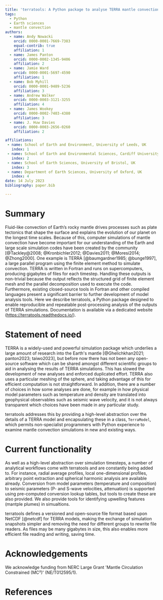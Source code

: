 ```yaml
---
title: 'terratools: A Python package to analyse TERRA mantle convection simulations'
tags:
  - Python
  - Earth sciences
  - mantle convection
authors:
  - name: Andy Nowacki
    orcid: 0000-0001-7669-7383
    equal-contrib: true
    affiliation: 1
  - name: James Panton
    orcid: 0000-0002-1345-9406
    affiliation: 2
  - name: Jamie Ward
    orcid: 0000-0001-5697-4590
    affiliation: 1
  - name: Bob Myhill
    orcid: 0000-0001-9489-5236
    affiliation: 3
  - name: Andrew Walker
    orcid: 0000-0003-3121-3255
    affiliation: 4
  - name: James Wookey
    orcid: 0000-0002-7403-4380
    affiliation: 3
  - name: J. Huw Davies
    orcid: 0000-0003-2656-0260
    affiliation: 2

affiliations:
 - name: School of Earth and Environment, University of Leeds, UK
   index: 1
 - name: School of Earth and Environmental Sciences, Cardiff University, UK
   index: 2
 - name: School of Earth Sciences, University of Bristol, UK
   index: 3
 - name: Department of Earth Sciences, University of Oxford, UK
   index: 4
date: 14 July 2023
bibliography: paper.bib

---
```


# Summary

Fluid-like convection of Earth’s rocky mantle drives processes such as plate tectonics that shape the surface and explains the evolution of our planet on the longest time scales. Because of this, computer simulations of mantle convection have become important for our understanding of the Earth and large scale simulation codes have been created by the community [@Tackley@2008; @Kronbichler2012; @Davies2011; @Moresi2014; @Zhong2000]. One example is TERRA [@baumgardner1985; @bunge1997], a large parallel program using the finite element method to simulate convection.  TERRA is written in Fortran and runs on supercomputers, producing gigabytes of files for each timestep. Handling these outputs is non-trivial because the output reflects the structured grid of finite element mesh and the parallel decomposition used to execute the code. Furthermore, existing closed-source tools in Fortran and other compiled languages present a significant barrier to further development of model analysis tools. Here we describe terratools, a Python package designed to enable reproducible and repeatable post-processing analysis of the outputs of TERRA simulations. Documentation is available via a dedicated website (https://terratools.readthedocs.io/).

# Statement of need

TERRA is a widely-used and powerful simulation package which underlies a large amount of research into the Earth's mantle [@Ghelichkhan2021; panton2023; taiwo2023], but before now there has not been any open-source software which can be shared amongst different scientific groups to aid in analysing the results of TERRA simulations.  This has slowed the development of new analyses and enforced duplicated effort.  TERRA also uses a particular meshing of the sphere, and taking advantage of this for efficient computation is not straightforward.  In addition, there are a number of choices in how some analyses are done, for example in how physical model parameters such as temperature and density are translated into geophysical observables such as seismic wave velocity, and it is not always transparent which choices have been made in any particular study.

terratools addresses this by providing a high-level abstraction over the details of a TERRA model and encapsulating these in a class, `TerraModel`, which permits non-specialist programmers with Python experience to examine mantle convection simulations in new and existing ways.

# Current functionality

As well as a high-level abstraction over simulation timesteps, a number of analytical workflows come with terratools and are constantly being added to.  For instance, radial average profiles, local one-dimensional profiles, arbitrary point extraction and spherical harmonic analysis are available already.  Conversion from model parameters (temperature and composition) to seismic parameters (P- and S-wave velocities, attenuation) is supported using pre-computed conversion lookup tables, but tools to create these are also provided. We also provide tools for identifying upwelling features (mantple plumes) in simualtions. 

terratools defines a versioned and open-source file format based upon NetCDF [@netcdf] for TERRA models, making the exchange of simulation snapshots simpler and removing the need for different groups to rewrite file readers.  As files may be many gigabytes in size, this also enables more efficient file reading and writing, saving time.

# Acknowledgements

We acknowledge funding from NERC Large Grant 'Mantle Circulation Constrained (MC²)' (NE/T012595/1).

# References
